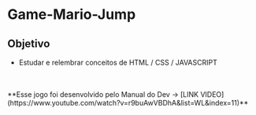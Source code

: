 # Game-Mario-Jump


## **Objetivo**
* Estudar e relembrar conceitos de HTML / CSS / JAVASCRIPT

<br/>
<br/>
**Esse jogo foi desenvolvido pelo Manual do Dev -> [LINK VIDEO](https://www.youtube.com/watch?v=r9buAwVBDhA&list=WL&index=11)**
